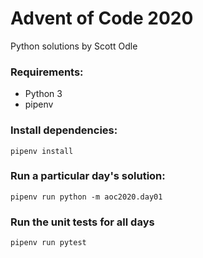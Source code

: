 # Advent of Code 2020
Python solutions by Scott Odle

### Requirements:
- Python 3
- pipenv

### Install dependencies:
```shell script
pipenv install
```

### Run a particular day's solution:
```shell script
pipenv run python -m aoc2020.day01
```

### Run the unit tests for all days
```shell script
pipenv run pytest
```
